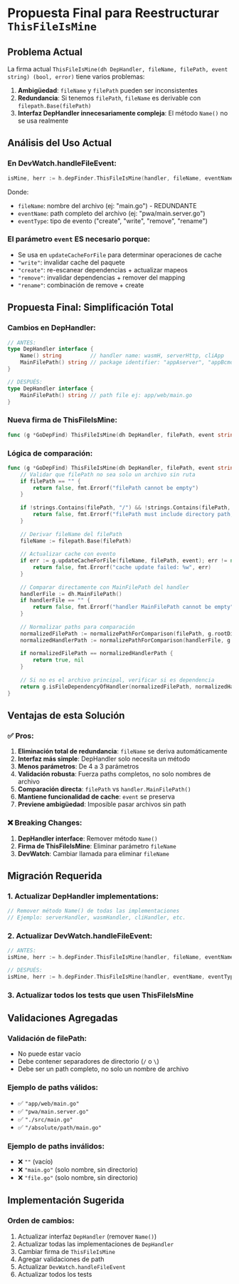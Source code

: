 # Propuesta Final para Reestructurar `ThisFileIsMine`

## Problema Actual

La firma actual `ThisFileIsMine(dh DepHandler, fileName, filePath, event string) (bool, error)` tiene varios problemas:

1. **Ambigüedad**: `fileName` y `filePath` pueden ser inconsistentes
2. **Redundancia**: Si tenemos `filePath`, `fileName` es derivable con `filepath.Base(filePath)`
3. **Interfaz DepHandler innecesariamente compleja**: El método `Name()` no se usa realmente

## Análisis del Uso Actual

### En DevWatch.handleFileEvent:
```go
isMine, herr := h.depFinder.ThisFileIsMine(handler, fileName, eventName, eventType)
```

Donde:
- `fileName`: nombre del archivo (ej: "main.go") - REDUNDANTE
- `eventName`: path completo del archivo (ej: "pwa/main.server.go")
- `eventType`: tipo de evento ("create", "write", "remove", "rename")

### El parámetro `event` ES necesario porque:
- Se usa en `updateCacheForFile` para determinar operaciones de cache
- `"write"`: invalidar cache del paquete
- `"create"`: re-escanear dependencias + actualizar mapeos
- `"remove"`: invalidar dependencias + remover del mapping  
- `"rename"`: combinación de remove + create

## Propuesta Final: Simplificación Total

### Cambios en DepHandler:
```go
// ANTES:
type DepHandler interface {
    Name() string         // handler name: wasmH, serverHttp, cliApp
    MainFilePath() string // package identifier: "appAserver", "appBcmd", "appCwasm", etc.
}

// DESPUÉS:
type DepHandler interface {
    MainFilePath() string // path file ej: app/web/main.go  
}
```

### Nueva firma de ThisFileIsMine:
```go
func (g *GoDepFind) ThisFileIsMine(dh DepHandler, filePath, event string) (bool, error)
```

### Lógica de comparación:
```go
func (g *GoDepFind) ThisFileIsMine(dh DepHandler, filePath, event string) (bool, error) {
    // Validar que filePath no sea solo un archivo sin ruta
    if filePath == "" {
        return false, fmt.Errorf("filePath cannot be empty")
    }
    
    if !strings.Contains(filePath, "/") && !strings.Contains(filePath, "\\") {
        return false, fmt.Errorf("filePath must include directory path, not just filename: %s", filePath)
    }
    
    // Derivar fileName del filePath
    fileName := filepath.Base(filePath)
    
    // Actualizar cache con evento
    if err := g.updateCacheForFile(fileName, filePath, event); err != nil {
        return false, fmt.Errorf("cache update failed: %w", err)
    }
    
    // Comparar directamente con MainFilePath del handler
    handlerFile := dh.MainFilePath()
    if handlerFile == "" {
        return false, fmt.Errorf("handler MainFilePath cannot be empty")
    }
    
    // Normalizar paths para comparación
    normalizedFilePath := normalizePathForComparison(filePath, g.rootDir)
    normalizedHandlerPath := normalizePathForComparison(handlerFile, g.rootDir)
    
    if normalizedFilePath == normalizedHandlerPath {
        return true, nil
    }
    
    // Si no es el archivo principal, verificar si es dependencia
    return g.isFileDependencyOfHandler(normalizedFilePath, normalizedHandlerPath)
}
```

## Ventajas de esta Solución

### ✅ Pros:
1. **Eliminación total de redundancia**: `fileName` se deriva automáticamente
2. **Interfaz más simple**: DepHandler solo necesita un método  
3. **Menos parámetros**: De 4 a 3 parámetros
4. **Validación robusta**: Fuerza paths completos, no solo nombres de archivo
5. **Comparación directa**: `filePath` vs `handler.MainFilePath()`
6. **Mantiene funcionalidad de cache**: `event` se preserva
7. **Previene ambigüedad**: Imposible pasar archivos sin path

### ❌ Breaking Changes:
1. **DepHandler interface**: Remover método `Name()`
2. **Firma de ThisFileIsMine**: Eliminar parámetro `fileName`
3. **DevWatch**: Cambiar llamada para eliminar `fileName`

## Migración Requerida

### 1. Actualizar DepHandler implementations:
```go
// Remover método Name() de todas las implementaciones
// Ejemplo: serverHandler, wasmHandler, cliHandler, etc.
```

### 2. Actualizar DevWatch.handleFileEvent:
```go
// ANTES:
isMine, herr := h.depFinder.ThisFileIsMine(handler, fileName, eventName, eventType)

// DESPUÉS:
isMine, herr := h.depFinder.ThisFileIsMine(handler, eventName, eventType)
```

### 3. Actualizar todos los tests que usen ThisFileIsMine

## Validaciones Agregadas

### Validación de filePath:
- No puede estar vacío
- Debe contener separadores de directorio (`/` o `\`)
- Debe ser un path completo, no solo un nombre de archivo

### Ejemplo de paths válidos:
- ✅ `"app/web/main.go"`
- ✅ `"pwa/main.server.go"`  
- ✅ `"./src/main.go"`
- ✅ `"/absolute/path/main.go"`

### Ejemplo de paths inválidos:
- ❌ `""` (vacío)
- ❌ `"main.go"` (solo nombre, sin directorio)
- ❌ `"file.go"` (solo nombre, sin directorio)

## Implementación Sugerida

### Orden de cambios:
1. Actualizar interfaz `DepHandler` (remover `Name()`)
2. Actualizar todas las implementaciones de `DepHandler`
3. Cambiar firma de `ThisFileIsMine`
4. Agregar validaciones de path
5. Actualizar `DevWatch.handleFileEvent`
6. Actualizar todos los tests
